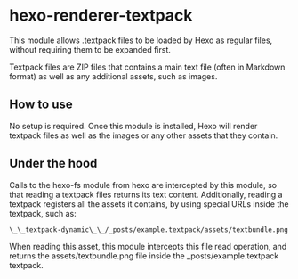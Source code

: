 # hexo-renderer-textpack

This module allows .textpack files to be loaded by Hexo as regular files, without requiring them to be expanded first.

Textpack files are ZIP files that contains a main text file (often in Markdown format) as well as any additional assets, such as images. 

## How to use

No setup is required. Once this module is installed, Hexo will render textpack files as well as the images or any other assets that they contain.

## Under the hood

Calls to the hexo-fs module from hexo are intercepted by this module, so that reading a textpack files returns its text content. Additionally, reading a textpack registers all the assets it contains, by using special URLs inside the textpack, such as:

	\_\_textpack-dynamic\_\_/_posts/example.textpack/assets/textbundle.png

When reading this asset, this module intercepts this file read operation, and returns the assets/textbundle.png file inside the \_posts/example.textpack textpack.
